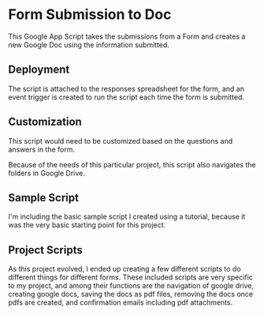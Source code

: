 # Form Submission to Doc

This Google App Script takes the submissions from a Form and creates a new Google Doc using the information submitted.

## Deployment

The script is attached to the responses spreadsheet for the form, and an event trigger is created to run the script each time the form is submitted.

## Customization

This script would need to be customized based on the questions and answers in the form.

Because of the needs of this particular project, this script also navigates the folders in Google Drive.

## Sample Script

I'm including the basic sample script I created using a tutorial, because it was the very basic starting point for this project.

## Project Scripts

As this project evolved, I ended up creating a few different scripts to do different things for different forms. These included scripts are very specific to my project, and among their functions are the navigation of google drive, creating google docs, saving the docs as pdf files, removing the docs once pdfs are created, and confirmation emails including pdf attachments.
